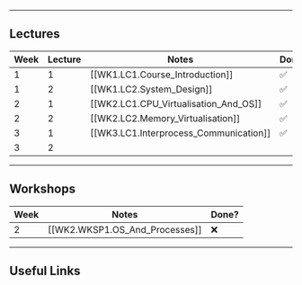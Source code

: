 
---
## Lectures

| Week | Lecture | Notes                                  | Done? |
| ---- | ------- | -------------------------------------- | ----- |
| 1    | 1       | [[WK1.LC1.Course_Introduction]]        | ✅     |
| 1    | 2       | [[WK1.LC2.System_Design]]              | ✅     |
| 2    | 1       | [[WK2.LC1.CPU_Virtualisation_And_OS]]  | ✅     |
| 2    | 2       | [[WK2.LC2.Memory_Virtualisation]]      | ✅     |
| 3    | 1       | [[WK3.LC1.Interprocess_Communication]] | ✅     |
| 3    | 2       |                                        |       |

---
## Workshops

| Week | Notes                          | Done? |
| ---- | ------------------------------ | ----- |
| 2    | [[WK2.WKSP1.OS_And_Processes]] | ❌     |

---
## Useful Links

